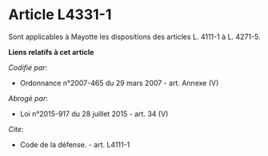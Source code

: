 # Article L4331-1

Sont applicables à Mayotte les dispositions des articles L. 4111-1 à L. 4271-5.

**Liens relatifs à cet article**

_Codifié par_:

  - Ordonnance n°2007-465 du 29 mars 2007 - art. Annexe (V)

_Abrogé par_:

  - Loi n°2015-917 du 28 juillet 2015 - art. 34 (V)

_Cite_:

  - Code de la défense. - art. L4111-1
